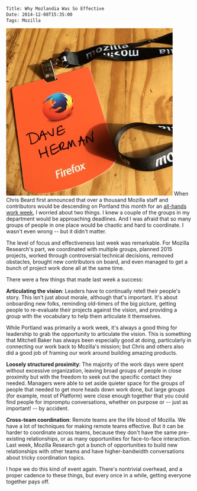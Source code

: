     Title: Why Mozlandia Was So Effective
    Date: 2014-12-08T15:35:00
    Tags: Mozilla

<img class="right" src="/img/mozlanyardia.jpg" /> When Chris Beard first announced that over a thousand Mozilla staff and contributors would be descending on Portland this month for an [all-hands work week](https://twitter.com/search?q=%23mozlandia), I worried about two things. I knew a couple of the groups in my department would be approaching deadlines. And I was afraid that so many groups of people in one place would be chaotic and hard to coordinate. I wasn't even wrong -- but it didn't matter.

The level of focus and effectiveness last week was remarkable. For Mozilla Research's part, we coordinated with multiple groups, planned 2015 projects, worked through controversial technical decisions, removed obstacles, brought new contributors on board, and even managed to get a bunch of project work done all at the same time.

There were a few things that made last week a success:

<!-- more -->

**Articulating the vision**: Leaders have to continually retell their people's story. This isn't just about morale, although that's important. It's about onboarding new folks, reminding old-timers of the big picture, getting people to re-evaluate their projects against the vision, and providing a group with the vocabulary to help them articulate it themselves.

While Portland was primarily a work week, it's always a good thing for leadership to grab the opportunity to articulate the vision. This is something that Mitchell Baker has always been especially good at doing, particularly in connecting our work back to Mozilla's mission; but Chris and others also did a good job of framing our work around building amazing products.

**Loosely structured proximity**: The majority of the work days were spent without excessive organization, leaving broad groups of people in close proximity but with the freedom to seek out the specific contact they needed. Managers were able to set aside quieter space for the groups of people that needed to get more heads down work done, but large groups (for example, most of Platform) were close enough together that you could find people for impromptu conversations, whether on purpose or -- just as important! -- by accident.

**Cross-team coordination**: Remote teams are the life blood of Mozilla. We have a lot of techniques for making remote teams effective. But it can be harder to coordinate across teams, because they don't have the same pre-existing relationships, or as many opportunities for face-to-face interaction. Last week, Mozilla Research got a bunch of opportunities to build new relationships with other teams and have higher-bandwidth conversations about tricky coordination topics.

I hope we do this kind of event again. There's nontrivial overhead, and a proper cadence to these things, but every once in a while, getting everyone together pays off.
